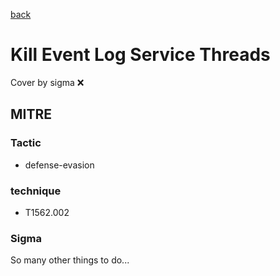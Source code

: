 [back](../index.md)
# Kill Event Log Service Threads
Cover by sigma :x: 

## MITRE
### Tactic
  - defense-evasion

### technique
  - T1562.002

### Sigma

 So many other things to do...